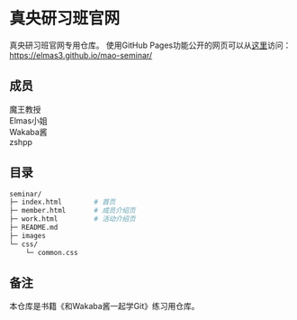 # 真央研习班官网

真央研习班官网专用仓库。
使用GitHub Pages功能公开的网页可以从[这里](https://elmas3.github.io/mao-seminar/)访问：
https://elmas3.github.io/mao-seminar/

## 成员

魔王教授  
Elmas小姐  
Wakaba酱  
zshpp  

## 目录

```bash
seminar/
├─ index.html        # 首页
├─ member.html       # 成员介绍页
├─ work.html         # 活动介绍页
├─ README.md
├─ images
└─ css/
    └─ common.css
```

## 备注

本仓库是书籍《和Wakaba酱一起学Git》练习用仓库。
